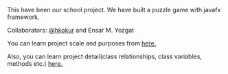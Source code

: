 This have been our school project. We have built a puzzle game with javafx framework.

Collaborators: [@hkokur](https://github.com/hkokur) and Ensar M. Yozgat

You can learn project scale and purposes from [here.](docs/CSE1242_spring2022_project.pdf)

Also, you can learn project detail(class relationships, class variables, methods etc.) [here.](docs/detail.md)
